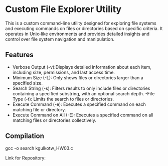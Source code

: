 # Custom File Explorer Utility

This is a custom command-line utility designed for exploring file systems and executing commands on files or directories based on specific criteria. It operates in Unix-like environments and provides detailed insights and control over file system navigation and manipulation.

## Features

- Verbose Output (-v):Displays detailed information about each item, including size, permissions, and last access time.
- Minimum Size (-L): Only shows files or directories larger than a specified size.
- Search String (-s): Filters results to only include files or directories containing a specified substring, with an optional search depth.
-File Type (-t): Limits the search to files or directories.
- Execute Command (-e): Executes a specified command on each matching file or directory.
- Execute Command on All (-E): Executes a specified command on all matching files or directories collectively.

## Compilation

gcc -o search kgulkotw_HW03.c

Link for Repository: 
